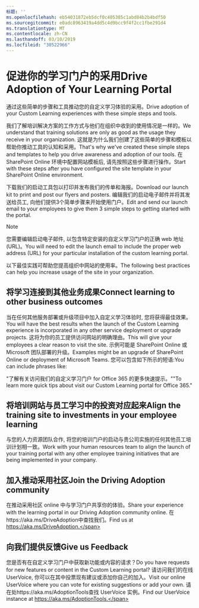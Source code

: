 ```yaml
---
标题: ''
ms.openlocfilehash: eb54031872eb5dcf0c405385c1abd84b2b4bdf50
ms.sourcegitcommit: e0adc8963419a4dd5c4d9bcc9f4f2cc1fbe291d4
ms.translationtype: MT
ms.contentlocale: zh-CN
ms.lasthandoff: 03/10/2019
ms.locfileid: "30522966"
---
```

# <a name="drive-adoption-of-your-learning-portal"></a><span data-ttu-id="679e0-102">促进你的学习门户的采用</span><span class="sxs-lookup"><span data-stu-id="679e0-102">Drive Adoption of Your Learning Portal</span></span>

<span data-ttu-id="679e0-103">通过这些简单的步骤和工具推动您的自定义学习体验的采用。</span><span class="sxs-lookup"><span data-stu-id="679e0-103">Drive adoption of your Custom Learning experiences with these simple steps and tools.</span></span> 

<span data-ttu-id="679e0-104">我们了解培训解决方案的工作方式与他们在组织中收到的使用情况是一样的。</span><span class="sxs-lookup"><span data-stu-id="679e0-104">We understand that training solutions are only as good as the usage they receive in your organization.</span></span>  <span data-ttu-id="679e0-105">这就是为什么我们创建了这些简单的步骤和模板以帮助你推动工具的认知和采用。</span><span class="sxs-lookup"><span data-stu-id="679e0-105">That's why we've created these simple steps and templates to help you drive awareness and adoption of our tools.</span></span> <span data-ttu-id="679e0-106">在 SharePoint Online 环境中配置网站模板后, 请先按照这些步骤进行操作。</span><span class="sxs-lookup"><span data-stu-id="679e0-106">Start with these steps after you have configured the site template in your SharePoint Online environment.</span></span>

<span data-ttu-id="679e0-107">下载我们的启动工具包以打印并发布我们的传单和海报。</span><span class="sxs-lookup"><span data-stu-id="679e0-107">Download our launch kit to print and post our flyers and posters.</span></span>  <span data-ttu-id="679e0-108">编辑我们的启动电子邮件并将其发送给员工, 向他们提供3个简单步骤来开始使用门户。</span><span class="sxs-lookup"><span data-stu-id="679e0-108">Edit and send our launch email to your employees to give them 3 simple steps to getting started with the portal.</span></span>  

> [!NOTE]
> <span data-ttu-id="679e0-109">您需要编辑启动电子邮件, 以包含特定安装的自定义学习门户的正确 web 地址 (URL)。</span><span class="sxs-lookup"><span data-stu-id="679e0-109">You will need to edit the launch email to include the proper web address (URL) for your particular installation of the custom learning portal.</span></span>

<span data-ttu-id="679e0-110">以下最佳实践可帮助您提高组织中网站的使用率。</span><span class="sxs-lookup"><span data-stu-id="679e0-110">The following best practices can help you increase usage of the site in your organization.</span></span>  

## <a name="connect-learning-to-other-business-outcomes"></a><span data-ttu-id="679e0-111">将学习连接到其他业务成果</span><span class="sxs-lookup"><span data-stu-id="679e0-111">Connect learning to other business outcomes</span></span>

<span data-ttu-id="679e0-112">当在任何其他服务部署或升级项目中加入自定义学习体验时, 您将获得最佳效果。</span><span class="sxs-lookup"><span data-stu-id="679e0-112">You will have the best results when the launch of the Custom Learning experience is incorporated in any other service deployment or upgrade projects.</span></span>  <span data-ttu-id="679e0-113">这将为你的员工提供访问网站的明确理由。</span><span class="sxs-lookup"><span data-stu-id="679e0-113">This will give your employees a clear reason to visit the site.</span></span>  <span data-ttu-id="679e0-114">示例可能是 SharePoint Online 或 Microsoft 团队部署的升级。</span><span class="sxs-lookup"><span data-stu-id="679e0-114">Examples might be an upgrade of SharePoint Online or deployment of Microsoft Teams.</span></span>  <span data-ttu-id="679e0-115">您可以包含如下所示的短语:</span><span class="sxs-lookup"><span data-stu-id="679e0-115">You can include phrases like:</span></span>

<span data-ttu-id="679e0-116">"了解有关<Insert service name here>访问我们的自定义学习门户 for Office 365 的更多快速提示。"</span><span class="sxs-lookup"><span data-stu-id="679e0-116">"To learn more quick tips about <Insert service name here> visit our Custom Learning portal for Office 365."</span></span> 

## <a name="align-the-training-site-to-investments-in-your-employee-learning"></a><span data-ttu-id="679e0-117">将培训网站与员工学习中的投资对应起来</span><span class="sxs-lookup"><span data-stu-id="679e0-117">Align the training site to investments in your employee learning</span></span> 

<span data-ttu-id="679e0-118">与您的人力资源团队合作, 将您的培训门户的启动与贵公司实施的任何其他员工培训计划相一致。</span><span class="sxs-lookup"><span data-stu-id="679e0-118">Work with your human resources team to align the launch of your training portal with any other employee training initiatives that are being implemented in your company.</span></span> 

## <a name="join-the-driving-adoption-community"></a><span data-ttu-id="679e0-119">加入推动采用社区</span><span class="sxs-lookup"><span data-stu-id="679e0-119">Join the Driving Adoption community</span></span>

<span data-ttu-id="679e0-120">在推动采用社区 online 中与学习门户共享你的体验。</span><span class="sxs-lookup"><span data-stu-id="679e0-120">Share your experience with the learning portal in our Driving Adoption community online.</span></span>  <span data-ttu-id="679e0-121">在https://aka.ms/DriveAdoption中查找我们。</span><span class="sxs-lookup"><span data-stu-id="679e0-121">Find us at https://aka.ms/DriveAdoption.</span></span>

## <a name="give-us-feedback"></a><span data-ttu-id="679e0-122">向我们提供反馈</span><span class="sxs-lookup"><span data-stu-id="679e0-122">Give us Feedback</span></span>

<span data-ttu-id="679e0-123">您是否有在自定义学习门户中获取新功能或内容的请求？</span><span class="sxs-lookup"><span data-stu-id="679e0-123">Do you have requests for new features or content in the Custom Learning portal?</span></span>  <span data-ttu-id="679e0-124">请访问我们的在线 UserVoice, 你可以在其中投票现有建议或添加你自己的加入。</span><span class="sxs-lookup"><span data-stu-id="679e0-124">Visit our online UserVoice where you can vote for existing suggestions or add your own.</span></span>  <span data-ttu-id="679e0-125">请在处https://aka.ms/AdoptionTools查找 UserVoice 实例。</span><span class="sxs-lookup"><span data-stu-id="679e0-125">Find our UserVoice instance at https://aka.ms/AdoptionTools.</span></span>
